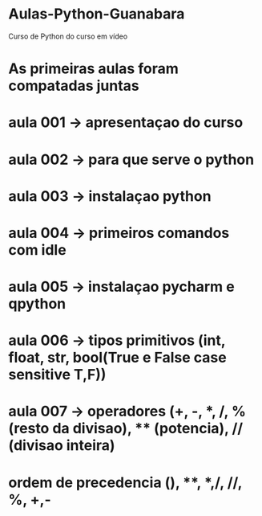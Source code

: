 # Aulas-Python-Guanabara
Curso de Python do curso em vídeo
# As primeiras aulas foram compatadas juntas
# aula 001 -> apresentaçao do curso
# aula 002 -> para que serve o python
# aula 003 -> instalaçao python
# aula 004 -> primeiros comandos com idle
# aula 005 -> instalaçao pycharm e qpython
# aula 006 -> tipos primitivos (int, float, str, bool(True e False case sensitive T,F))
# aula 007 -> operadores (+, -, *, /, % (resto da divisao), ** (potencia), // (divisao inteira)
# ordem de precedencia (), **, *,/, //, %, +,-
